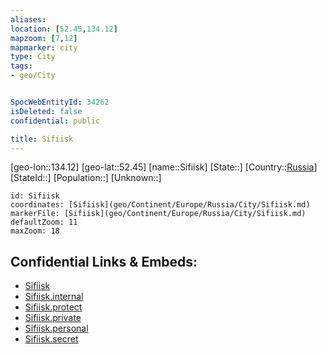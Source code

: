 ```yaml
---
aliases: 
location: [52.45,134.12]
mapzoom: [7,12] 
mapmarker: city 
type: City
tags:
- geo/City


SpocWebEntityId: 34262
isDeleted: false
confidential: public

title: Sifiisk
---
```

[geo-lon::134.12]
[geo-lat::52.45]
[name::Sifiisk]
[State::]
[Country::[Russia](geo/Continent/Europe/Russia.md)]
[StateId::]
[Population::]
[Unknown::]


```leaflet
id: Sifiisk
coordinates: [Sifiisk](geo/Continent/Europe/Russia/City/Sifiisk.md)
markerFile: [Sifiisk](geo/Continent/Europe/Russia/City/Sifiisk.md)
defaultZoom: 11 
maxZoom: 18
```


## Confidential Links & Embeds: 
- [Sifiisk](../../../../../../_public/geo/Continent/Europe/Russia/City/Sifiisk.md) 
- [Sifiisk.internal](../../../../../../_internal/geo/Continent/Europe/Russia/City/Sifiisk.internal.md) 
- [Sifiisk.protect](../../../../../../_protect/geo/Continent/Europe/Russia/City/Sifiisk.protect.md) 
- [Sifiisk.private](../../../../../../_private/geo/Continent/Europe/Russia/City/Sifiisk.private.md) 
- [Sifiisk.personal](../../../../../../_personal/geo/Continent/Europe/Russia/City/Sifiisk.personal.md) 
- [Sifiisk.secret](../../../../../../_secret/geo/Continent/Europe/Russia/City/Sifiisk.secret.md) 
